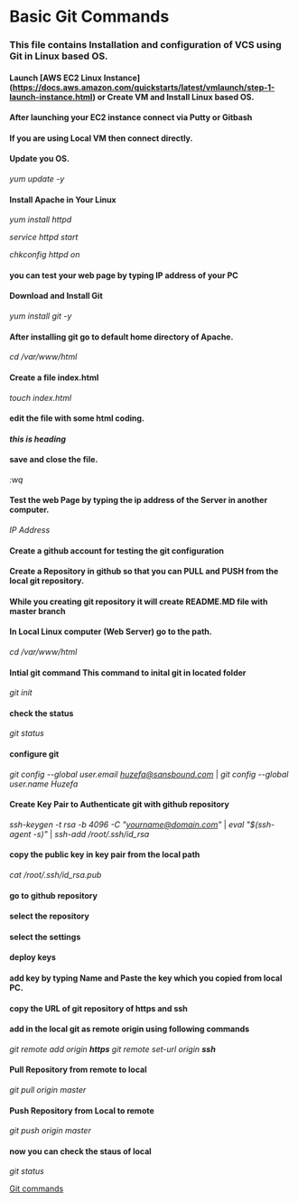 # Basic Git Commands
### This file contains Installation and configuration of VCS using Git in Linux based OS.

#### Launch [AWS EC2 Linux Instance] (https://docs.aws.amazon.com/quickstarts/latest/vmlaunch/step-1-launch-instance.html) or Create VM and Install Linux based OS.

#### After launching your EC2 instance connect via Putty or Gitbash
#### If you are using Local VM then connect directly.

#### Update you OS.

*yum update -y*

#### Install Apache in Your Linux 

*yum install httpd*

*service httpd start*

*chkconfig httpd on*

#### you can test your web page by typing IP address of your PC

#### Download and Install Git

*yum install git -y*

#### After installing git go to default home directory of Apache.

*cd /var/www/html*

#### Create a file **index.html** 

*touch index.html*

#### edit the file with some html coding.

*<h4>this is heading</h4>*

#### save and close the file.

*:wq*

#### Test the web Page by typing the ip address of the Server in another computer.

*IP Address*

#### Create a **github** account for testing the git configuration

#### Create a Repository in github so that you can **PULL** and **PUSH** from the local git repository.

#### While you creating git repository it will create README.MD file with **master** branch

#### In Local Linux computer (Web Server) go to the path.

*cd /var/www/html*

#### Intial git command **This command to inital git in located folder**

*git init*

#### check the status 

*git status*

#### configure git 

*git config --global user.email huzefa@sansbound.com* | 
*git config --global user.name Huzefa*

#### Create Key Pair to Authenticate git with github repository

*ssh-keygen -t rsa -b 4096 -C "yourname@domain.com"* | 
*eval "$(ssh-agent -s)"* | 
*ssh-add /root/.ssh/id_rsa*

#### copy the public key in key pair from the local path

*cat /root/.ssh/id_rsa.pub*

#### go to github repository
#### select the repository
#### select the settings
#### deploy keys
#### add key by typing Name and Paste the key which you copied from local PC.

#### copy the URL of git repository of **https** and **ssh**
#### add in the local git as **remote origin** using following commands

_git remote add origin <url of git repo> **https**_
_git remote set-url origin <url of git repo> **ssh**_

#### Pull Repository from remote to local

*git pull origin master*

#### Push Repository from Local to remote

*git push origin master*

#### now you can check the staus of local

*git status* 

[Git commands](https://github.com/huzefaMD/DevOps/blob/master/Git-Commands.md)
